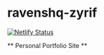 # ravenshq-zyrif

[![Netlify Status](https://api.netlify.com/api/v1/badges/24fb3245-bb33-40f1-9aa2-904b652e2a9c/deploy-status)](https://app.netlify.com/sites/ravenshq-zyrif/deploys)

** Personal Portfolio Site **